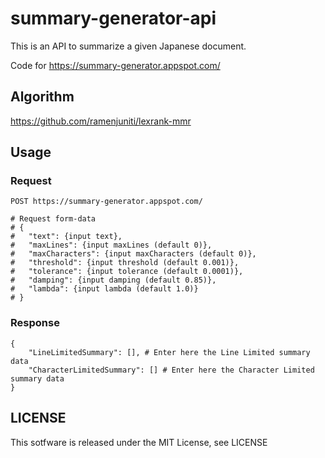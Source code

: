 # summary-generator-api

This is an API to summarize a given Japanese document.

Code for https://summary-generator.appspot.com/

## Algorithm

https://github.com/ramenjuniti/lexrank-mmr

## Usage

### Request

```
POST https://summary-generator.appspot.com/

# Request form-data
# {
#   "text": {input text},
#   "maxLines": {input maxLines (default 0)},
#   "maxCharacters": {input maxCharacters (default 0)},
#   "threshold": {input threshold (default 0.001)},
#   "tolerance": {input tolerance (default 0.0001)},
#   "damping": {input damping (default 0.85)},
#   "lambda": {input lambda (default 1.0)}
# }
```

### Response

```
{
	"LineLimitedSummary": [], # Enter here the Line Limited summary data
	"CharacterLimitedSummary": [] # Enter here the Character Limited summary data
}
```

## LICENSE

This sotfware is released under the MIT License, see LICENSE

